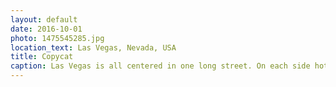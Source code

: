 ```yaml
---
layout: default
date: 2016-10-01
photo: 1475545285.jpg
location_text: Las Vegas, Nevada, USA
title: Copycat
caption: Las Vegas is all centered in one long street. On each side hotels try to be more somptuous and appealing than the one in front of them. It also copies the most beautiful things in this world such as the Empire State Building, the Brooklyn bridge, the Eiffel Tower etc.
---
```

